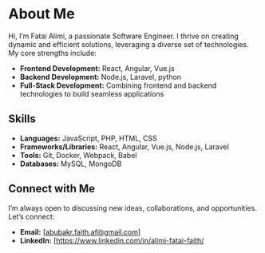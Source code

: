 # About Me

Hi, I’m Fatai Alimi, a passionate Software Engineer. I thrive on creating dynamic and efficient solutions, leveraging a diverse set of technologies. My core strengths include:

- **Frontend Development:** React, Angular, Vue.js
- **Backend Development:** Node.js, Laravel, python
- **Full-Stack Development:** Combining frontend and backend technologies to build seamless applications

## Skills

- **Languages:** JavaScript, PHP, HTML, CSS
- **Frameworks/Libraries:** React, Angular, Vue.js, Node.js, Laravel
- **Tools:** Git, Docker, Webpack, Babel
- **Databases:** MySQL, MongoDB


## Connect with Me

I’m always open to discussing new ideas, collaborations, and opportunities. Let’s connect:

- **Email:** [abubakr.faith.af@gmail.com]
- **LinkedIn:** [https://www.linkedin.com/in/alimi-fatai-faith/

